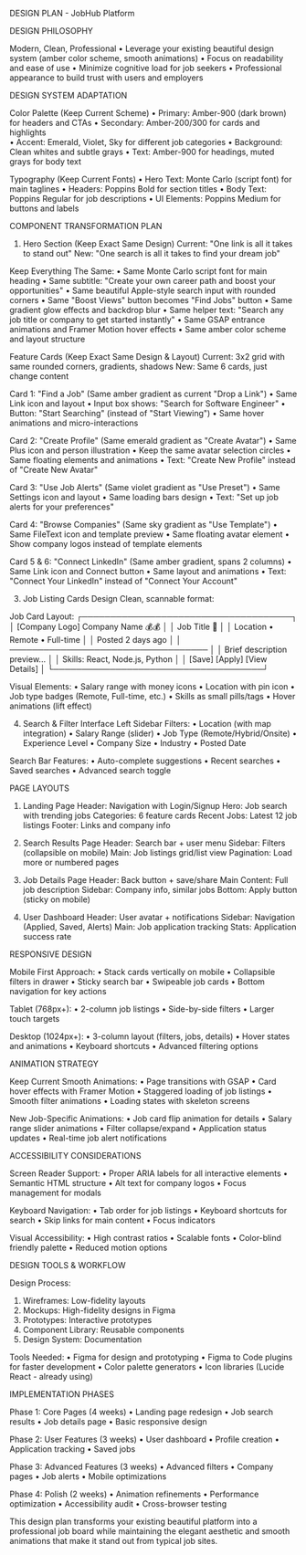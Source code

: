 DESIGN PLAN - JobHub Platform

DESIGN PHILOSOPHY

Modern, Clean, Professional
• Leverage your existing beautiful design system (amber color scheme, smooth animations)
• Focus on readability and ease of use
• Minimize cognitive load for job seekers
• Professional appearance to build trust with users and employers

DESIGN SYSTEM ADAPTATION

Color Palette (Keep Current Scheme)
• Primary: Amber-900 (dark brown) for headers and CTAs
• Secondary: Amber-200/300 for cards and highlights  
• Accent: Emerald, Violet, Sky for different job categories
• Background: Clean whites and subtle grays
• Text: Amber-900 for headings, muted grays for body text

Typography (Keep Current Fonts)
• Hero Text: Monte Carlo (script font) for main taglines
• Headers: Poppins Bold for section titles
• Body Text: Poppins Regular for job descriptions
• UI Elements: Poppins Medium for buttons and labels

COMPONENT TRANSFORMATION PLAN

1. Hero Section (Keep Exact Same Design)
Current: "One link is all it takes to stand out"
New: "One search is all it takes to find your dream job"

Keep Everything The Same:
• Same Monte Carlo script font for main heading
• Same subtitle: "Create your own career path and boost your opportunities"
• Same beautiful Apple-style search input with rounded corners
• Same "Boost Views" button becomes "Find Jobs" button
• Same gradient glow effects and backdrop blur
• Same helper text: "Search any job title or company to get started instantly"
• Same GSAP entrance animations and Framer Motion hover effects
• Same amber color scheme and layout structure

Feature Cards (Keep Exact Same Design & Layout)
Current: 3x2 grid with same rounded corners, gradients, shadows
New: Same 6 cards, just change content

Card 1: "Find a Job" (Same amber gradient as current "Drop a Link")
• Same Link icon and layout
• Input box shows: "Search for Software Engineer"
• Button: "Start Searching" (instead of "Start Viewing")
• Same hover animations and micro-interactions

Card 2: "Create Profile" (Same emerald gradient as "Create Avatar")
• Same Plus icon and person illustration
• Keep the same avatar selection circles
• Same floating elements and animations
• Text: "Create New Profile" instead of "Create New Avatar"

Card 3: "Use Job Alerts" (Same violet gradient as "Use Preset")
• Same Settings icon and layout
• Same loading bars design
• Text: "Set up job alerts for your preferences"

Card 4: "Browse Companies" (Same sky gradient as "Use Template")
• Same FileText icon and template preview
• Same floating avatar element
• Show company logos instead of template elements

Card 5 & 6: "Connect LinkedIn" (Same amber gradient, spans 2 columns)
• Same Link icon and Connect button
• Same layout and animations
• Text: "Connect Your LinkedIn" instead of "Connect Your Account"

3. Job Listing Cards Design
Clean, scannable format:

Job Card Layout:
┌─────────────────────────────────────┐
│ [Company Logo] Company Name    💰💰 │
│ Job Title                      📍   │
│ Location • Remote • Full-time       │
│ Posted 2 days ago                   │
│ ─────────────────────────────────── │
│ Brief description preview...        │
│ Skills: React, Node.js, Python     │
│ [Save] [Apply] [View Details]       │
└─────────────────────────────────────┘

Visual Elements:
• Salary range with money icons
• Location with pin icon
• Job type badges (Remote, Full-time, etc.)
• Skills as small pills/tags
• Hover animations (lift effect)

4. Search & Filter Interface
Left Sidebar Filters:
• Location (with map integration)
• Salary Range (slider)
• Job Type (Remote/Hybrid/Onsite)
• Experience Level
• Company Size
• Industry
• Posted Date

Search Bar Features:
• Auto-complete suggestions
• Recent searches
• Saved searches
• Advanced search toggle

PAGE LAYOUTS

1. Landing Page
Header: Navigation with Login/Signup
Hero: Job search with trending jobs
Categories: 6 feature cards
Recent Jobs: Latest 12 job listings
Footer: Links and company info

2. Search Results Page
Header: Search bar + user menu
Sidebar: Filters (collapsible on mobile)
Main: Job listings grid/list view
Pagination: Load more or numbered pages

3. Job Details Page
Header: Back button + save/share
Main Content: Full job description
Sidebar: Company info, similar jobs
Bottom: Apply button (sticky on mobile)

4. User Dashboard
Header: User avatar + notifications
Sidebar: Navigation (Applied, Saved, Alerts)
Main: Job application tracking
Stats: Application success rate

RESPONSIVE DESIGN

Mobile First Approach:
• Stack cards vertically on mobile
• Collapsible filters in drawer
• Sticky search bar
• Swipeable job cards
• Bottom navigation for key actions

Tablet (768px+):
• 2-column job listings
• Side-by-side filters
• Larger touch targets

Desktop (1024px+):
• 3-column layout (filters, jobs, details)
• Hover states and animations
• Keyboard shortcuts
• Advanced filtering options

ANIMATION STRATEGY

Keep Current Smooth Animations:
• Page transitions with GSAP
• Card hover effects with Framer Motion
• Staggered loading of job listings
• Smooth filter animations
• Loading states with skeleton screens

New Job-Specific Animations:
• Job card flip animation for details
• Salary range slider animations
• Filter collapse/expand
• Application status updates
• Real-time job alert notifications

ACCESSIBILITY CONSIDERATIONS

Screen Reader Support:
• Proper ARIA labels for all interactive elements
• Semantic HTML structure
• Alt text for company logos
• Focus management for modals

Keyboard Navigation:
• Tab order for job listings
• Keyboard shortcuts for search
• Skip links for main content
• Focus indicators

Visual Accessibility:
• High contrast ratios
• Scalable fonts
• Color-blind friendly palette
• Reduced motion options

DESIGN TOOLS & WORKFLOW

Design Process:
1. Wireframes: Low-fidelity layouts
2. Mockups: High-fidelity designs in Figma
3. Prototypes: Interactive prototypes
4. Component Library: Reusable components
5. Design System: Documentation

Tools Needed:
• Figma for design and prototyping
• Figma to Code plugins for faster development
• Color palette generators
• Icon libraries (Lucide React - already using)

IMPLEMENTATION PHASES

Phase 1: Core Pages (4 weeks)
• Landing page redesign
• Job search results
• Job details page
• Basic responsive design

Phase 2: User Features (3 weeks)
• User dashboard
• Profile creation
• Application tracking
• Saved jobs

Phase 3: Advanced Features (3 weeks)
• Advanced filters
• Company pages
• Job alerts
• Mobile optimizations

Phase 4: Polish (2 weeks)
• Animation refinements
• Performance optimization
• Accessibility audit
• Cross-browser testing

This design plan transforms your existing beautiful platform into a professional job board while maintaining the elegant aesthetic and smooth animations that make it stand out from typical job sites.
